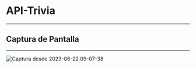 # API-Trivia
***

## Captura de Pantalla
***
![Captura desde 2023-06-22 09-07-38](https://github.com/gcharalla/api-trivia/assets/58303705/71fd0e55-6988-4fc8-87dc-6bad47aada29)
